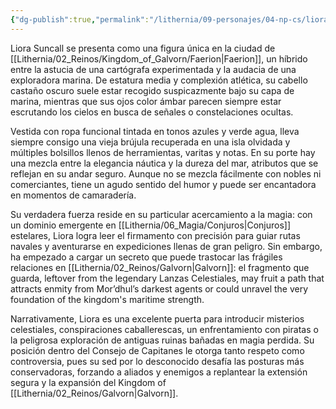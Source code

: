 ```yaml
---
{"dg-publish":true,"permalink":"/lithernia/09-personajes/04-np-cs/liora-suncall/","title":"Liora Suncall","tags":["lithernia","personaje","Galvorn","Faerion"]}
---
```


Liora Suncall se presenta como una figura única en la ciudad de [[Lithernia/02_Reinos/Kingdom_of_Galvorn/Faerion\|Faerion]], un híbrido entre la astucia de una cartógrafa experimentada y la audacia de una exploradora marina. De estatura media y complexión atlética, su cabello castaño oscuro suele estar recogido suspicazmente bajo su capa de marina, mientras que sus ojos color ámbar parecen siempre estar escrutando los cielos en busca de señales o constelaciones ocultas.

Vestida con ropa funcional tintada en tonos azules y verde agua, lleva siempre consigo una vieja brújula recuperada en una isla olvidada y múltiples bolsillos llenos de herramientas, varitas y notas. En su porte hay una mezcla entre la elegancia náutica y la dureza del mar, atributos que se reflejan en su andar seguro. Aunque no se mezcla fácilmente con nobles ni comerciantes, tiene un agudo sentido del humor y puede ser encantadora en momentos de camaradería.

Su verdadera fuerza reside en su particular acercamiento a la magia: con un dominio emergente en [[Lithernia/06_Magia/Conjuros\|Conjuros]] estelares, Liora logra leer el firmamento con precisión para guiar rutas navales y aventurarse en expediciones llenas de gran peligro. Sin embargo, ha empezado a cargar un secreto que puede trastocar las frágiles relaciones en [[Lithernia/02_Reinos/Galvorn\|Galvorn]]: el fragmento que guarda, leftover from the legendary Lanzas Celestiales, may fruit a path that attracts enmity from Mor’dhul’s darkest agents or could unravel the very foundation of the kingdom's maritime strength.

Narrativamente, Liora es una excelente puerta para introducir misterios celestiales, conspiraciones caballerescas, un enfrentamiento con piratas o la peligrosa exploración de antiguas ruinas bañadas en magia perdida. Su posición dentro del Consejo de Capitanes le otorga tanto respeto como controversia, pues su sed por lo desconocido desafía las posturas más conservadoras, forzando a aliados y enemigos a replantear la extensión segura y la expansión del Kingdom of [[Lithernia/02_Reinos/Galvorn\|Galvorn]].